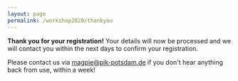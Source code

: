 ```yaml
---
layout: page
permalink: /workshop2020/thankyou
---
```



**Thank you for your registration!** Your details will now be processed and we will contact you within the next days to confirm your registration.

Please contact us via <magpie@pik-potsdam.de> if you don't hear anything back from use, within a week!


